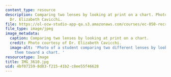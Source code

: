 ```yaml
---
content_type: resource
description: Comparing two lenses by looking at print on a chart. Photo courtesy of
  Dr. Elizabeth Cavicchi.
file: https://ol-ocw-studio-app-qa.s3.amazonaws.com/courses/ec-050-recreate-experiments-from-history-inform-the-future-from-the-past-galileo-january-iap-2010/4bf071598d83f21541b2c8ee55f46628_IMG_3610.jpg
file_type: image/jpeg
image_metadata:
  caption: Comparing two lenses by looking at print on a chart.
  credit: Photo courtesy of Dr. Elizabeth Cavicchi.
  image-alt: 'Photo of a student comparing two different lenses by looking through
    them toward a chart. '
resourcetype: Image
title: IMG_3610.jpg
uid: 4bf07159-8d83-f215-41b2-c8ee55f46628
---
```

